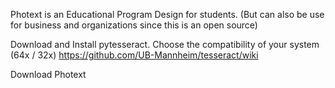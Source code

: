 Photext is an Educational Program Design for students. (But can also be use for business and organizations since this is an open source)



Download and Install pytesseract. Choose the compatibility of your system (64x / 32x)
  https://github.com/UB-Mannheim/tesseract/wiki

Download Photext


